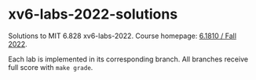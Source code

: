 # xv6-labs-2022-solutions

Solutions to MIT 6.828 xv6-labs-2022. Course homepage: [6.1810 / Fall 2022](https://pdos.csail.mit.edu/6.828/2022/schedule.html).

Each lab is implemented in its corresponding branch. All branches receive full score with ```make grade```.
